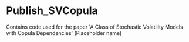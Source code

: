 # Publish_SVCopula
Contains code used for the paper 'A Class of Stochastic Volatility Models with Copula Dependencies' (Placeholder name)

